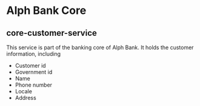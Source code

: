# Alph Bank Core
## core-customer-service

This service is part of the banking core of Alph Bank. It holds the customer information, including 

* Customer id
* Government id
* Name
* Phone number
* Locale
* Address